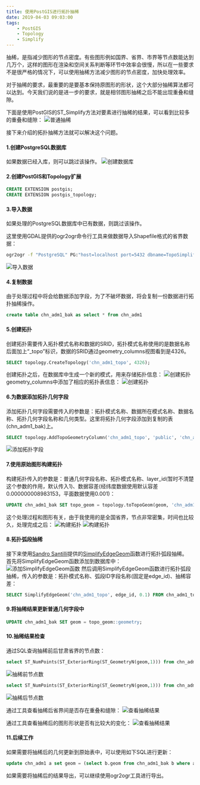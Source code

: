 ```yaml
---
title: 使用PostGIS进行拓扑抽稀
date: 2019-04-03 09:03:00
tags:
	- PostGIS
	- Topology
	- Simplify
---
```


抽稀，是指减少图形的节点密度。有些图形例如国界、省界、市界等节点数能达到几万个，这样的图形在渲染和空间关系判断等环节中效率会很慢，所以在一些要求不是很严格的情况下，可以使用抽稀方法减少图形的节点密度，加快处理效率。

对于抽稀的要求，最重要的是要基本保持原图形的形状，这个大部分抽稀算法都可以达到。今天我们说的是进一步的要求，就是相邻图形抽稀之后不能出现重叠和缝隙。

下面是使用PostGIS的ST_Simplify方法对要素进行抽稀的结果，可以看到比较多的重叠和缝隙：
![普通抽稀](postgistoposimplify/1.png)

接下来介绍的拓扑抽稀方法就可以解决这个问题。

#### 1.创建PostgreSQL数据库
如果数据已经入库，则可以跳过该操作。
![创建数据库](postgistoposimplify/2.png)

#### 2.创建PostGIS和Topology扩展
```sql
CREATE EXTENSION postgis;
CREATE EXTENSION postgis_topology;
```

#### 3.导入数据
如果处理的PostgreSQL数据库中已有数据，则跳过该操作。

这里使用GDAL提供的ogr2ogr命令行工具来做数据导入Shapefile格式的省界数据：
```bash
ogr2ogr -f "PostgreSQL" PG:"host=localhost port=5432 dbname=TopoSimplify user=postgres password=1234" /Users/paiconor/Downloads/拓扑抽稀效果/原始数据/CHN_adm1.shp -lco GEOMETRY_NAME=geom -lco FID=pk_uid -nlt PROMOTE_TO_MULTI -progress
```
![导入数据](postgistoposimplify/3.png)

#### 4.复制数据
由于处理过程中将会给数据添加字段，为了不破坏数据，将会复制一份数据进行拓扑抽稀操作。
```sql
create table chn_adm1_bak as select * from chn_adm1
```

#### 5.创建拓扑
创建拓扑需要传入拓扑模式名称和数据的SRID，拓扑模式名称使用的是数据名称后面加上“_topo”标识，数据的SRID通过geometry_columns视图看到是4326。
```sql
SELECT topology.CreateTopology('chn_adm1_topo', 4326);
```
创建拓扑之后，在数据库中生成一个新的模式，用来存储拓扑信息：
![创建拓扑](postgistoposimplify/4.png)
geometry_columns中添加了相应的拓扑表信息：
![创建拓扑](postgistoposimplify/5.png)

#### 6.为数据添加拓扑几何字段
添加拓扑几何字段需要传入的参数是：拓扑模式名称、数据所在模式名称、数据名称、拓扑几何字段名称和几何类型。这里将拓扑几何字段添加到复制的表(chn_adm1_bak)上。
```sql
SELECT topology.AddTopoGeometryColumn('chn_adm1_topo', 'public', 'chn_adm1_bak', 'topo_geom', 'MULTIPOLYGON');
```
![添加拓扑字段](postgistoposimplify/6.png)

#### 7.使用原始图形构建拓扑
构建拓扑传入的参数是：普通几何字段名称、拓扑模式名称、layer_id(暂时不清楚这个参数的作用，默认传入1)、数据容差(经纬度数据使用默认容差0.000000008983153，平面数据使用0.001)：
```sql
UPDATE chn_adm1_bak SET topo_geom = topology.toTopoGeom(geom, 'chn_adm1_topo', 1, 0.000000008983153);
```
这个处理过程和图形有关，由于我使用的是全国省界，节点非常密集，时间也比较久，处理完成之后：
![构建拓扑](postgistoposimplify/7.png)
![构建拓扑](postgistoposimplify/8.png)

#### 8.拓扑弧段抽稀
接下来使用[Sandro Santilli](http://strk.kbt.io/blog/2012/04/13/simplifying-a-map-layer-using-postgis-topology/)提供的[SimplifyEdgeGeom](https://gist.github.com/leplatrem/5729022)函数进行拓扑弧段抽稀。
首先将SimplifyEdgeGeom函数添加到数据库中：
![添加SimplifyEdgeGeom函数](postgistoposimplify/9.png)
然后调用SimplifyEdgeGeom函数进行拓扑弧段抽稀，传入的参数是：拓扑模式名称、弧段ID字段名称(固定是edge_id)、抽稀容差：
```sql
SELECT SimplifyEdgeGeom('chn_adm1_topo', edge_id, 0.1) FROM chn_adm1_topo.edge;
```

#### 9.将抽稀结果更新普通几何字段中
```sql
UPDATE chn_adm1_bak SET geom = topo_geom::geometry;
```

#### 10.抽稀结果检查
通过SQL查询抽稀前后甘肃省界的节点数：
```sql
select ST_NumPoints(ST_ExteriorRing(ST_GeometryN(geom,1))) from chn_adm1 where name_1 = 'Gansu'
```
![抽稀前节点数](postgistoposimplify/10.png)
```sql
select ST_NumPoints(ST_ExteriorRing(ST_GeometryN(geom,1))) from chn_adm1_bak where name_1 = 'Gansu'
```
![抽稀后节点数](postgistoposimplify/11.png)

通过工具查看抽稀后省界间是否存在重叠和缝隙：
![查看抽稀结果](postgistoposimplify/12.png)

通过工具查看抽稀后的图形形状是否有比较大的变化：
![查看抽稀结果](postgistoposimplify/13.png)

#### 11.后续工作
如果需要将抽稀后的几何更新到原始表中，可以使用如下SQL进行更新：
```sql
update chn_adm1 a set geom = (select b.geom from chn_adm1_bak b where a.pk_uid = b.pk_uid);
```

如果需要将抽稀后的结果导出，可以继续使用ogr2ogr工具进行导出。
